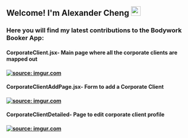 <h2>Welcome! I'm Alexander Cheng <img src="https://camo.githubusercontent.com/e8e7b06ecf583bc040eb60e44eb5b8e0ecc5421320a92929ce21522dbc34c891/68747470733a2f2f6d656469612e67697068792e636f6d2f6d656469612f6876524a434c467a6361737252346961377a2f67697068792e676966" width="25px" data-canonical-src="https://media.giphy.com/media/hvRJCLFzcasrR4ia7z/giphy.gif" style="max-width:100%;">
</h2>
<h3>Here you will find my latest contributions to the Bodywork Booker App:</h3>
<h4>CorporateClient.jsx- Main page where all the corporate clients are mapped out<h4>
  <a href="https://imgur.com/PiW8xLQ"><img src="https://i.imgur.com/PiW8xLQ.png" title="source: imgur.com" /></a>
  <h4>CorporateClientAddPage.jsx- Form to add a Corporate Client<h4>
    <a href="https://imgur.com/4byrxXP"><img src="https://i.imgur.com/4byrxXP.png" title="source: imgur.com" /></a>
    <h4>CorporateClientDetailed- Page to edit corporate client profile<h4>
      <a href="https://imgur.com/arONYmm"><img src="https://i.imgur.com/arONYmm.png" title="source: imgur.com" /></a>
